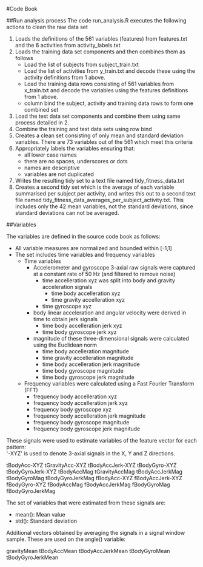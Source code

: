 #Code Book

##Run analysis process
The code run_analysis.R executes the following actions to clean the raw data set 
 1. Loads the definitions of the 561 variables (features) from features.txt and the 6 activities from activity_labels.txt
 2. Loads the training data set components and then combines them as follows
    * Load the list of subjects from subject_train.txt
    * Load the list of activities from y_train.txt and decode these using the activity definitions from 1 above.
    * Load the training data rows consisting of 561 variables from x_train.txt and decode the variables using the features definitions from 1 above.
    * column bind the subject, activity and training data rows to form one combined set
 3. Load the test data set components and combine them using same process detailed in 2.
 4. Combine the training and test data sets using row bind
 5. Creates a clean set consisting of only mean and standard deviation variables. There are 73 variables out of the 561 which meet this criteria
 6. Appropriately labels the variables ensuring that: 
    * all lower case names
    * there are no spaces, underscores or dots
    * names are descriptive
    * variables are not duplicated
 7. Writes the resulting tidy set to a text file named tidy_fitness_data.txt
 8. Creates a second tidy set which is the average of each variable summarised per subject per activity, and writes this out to a second text file named tidy_fitness_data_averages_per_subject_activity.txt. This includes only the 42 mean variables, not the standard deviations, since standard deviations can not be averaged.
 
##Variables

The variables are defined in the source code book as follows:
 * All variable measures are normalized and bounded within [-1,1]
 * The set includes time variables and frequency variables
   * Time variables 
     * Accelerometer and gyroscope 3-axial raw signals were captured at a constant rate of 50 Hz (and filtered to remove noise)
       * time accelleration xyz was split into body and gravity acceleration signals 
         * time body accelleration xyz 
         * time gravity accelleration xyz
       * time gyroscope xyz
     * body linear acceleration and angular velocity were derived in time to obtain jerk signals 
       * time body accelleration jerk xyz 
       * time body gyroscope jerk xyz 
     * magnitude of these three-dimensional signals were calculated using the Euclidean norm
       * time body accelleration magnitude
       * time gravity accelleration magnitude
       * time body accelleration jerk magnitude
       * time body gyroscope magnitude
       * time body gyroscope jerk magnitude 
   * Frequency variables were calculated using a Fast Fourier Transform (FFT)  
     * frequency body accelleration xyz
     * frequency body accelleration jerk xyz
     * frequency body gyroscope xyz
     * frequency body accelleration jerk magnitude 
     * frequency body gyroscope magnitude
     * frequency body gyroscope jerk magnitude

These signals were used to estimate variables of the feature vector for each pattern:  
'-XYZ' is used to denote 3-axial signals in the X, Y and Z directions.

tBodyAcc-XYZ
tGravityAcc-XYZ
tBodyAccJerk-XYZ
tBodyGyro-XYZ
tBodyGyroJerk-XYZ
tBodyAccMag
tGravityAccMag
tBodyAccJerkMag
tBodyGyroMag
tBodyGyroJerkMag
fBodyAcc-XYZ
fBodyAccJerk-XYZ
fBodyGyro-XYZ
fBodyAccMag
fBodyAccJerkMag
fBodyGyroMag
fBodyGyroJerkMag

The set of variables that were estimated from these signals are: 
* mean(): Mean value
* std(): Standard deviation

Additional vectors obtained by averaging the signals in a signal window sample. These are used on the angle() variable:

gravityMean
tBodyAccMean
tBodyAccJerkMean
tBodyGyroMean
tBodyGyroJerkMean


